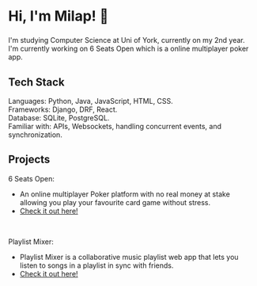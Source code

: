 <h1 align="left">Hi, I'm Milap! 👋</h1>

###

I'm studying Computer Science at Uni of York, currently on my 2nd year.
<br>I'm currently working on 6 Seats Open which is a online multiplayer poker app.

###


###

<p align="left">
  <h2 align="left">Tech Stack</h2>
  Languages: Python, Java, JavaScript, HTML, CSS.
  <br>Frameworks: Django, DRF, React.
  <br>Database: SQLite, PostgreSQL.
  <br>Familiar with: APIs, Websockets, handling concurrent events, and synchronization.  

  <h2 align="left">Projects</h2>
  6 Seats Open:
  
  - An online multiplayer Poker platform with no real money at stake allowing you play your favourite card game without stress.
  - [Check it out here!](https://github.com/milapk/6-Seats-Open)

  <br>

  Playlist Mixer:

  - Playlist Mixer is a collaborative music playlist web app that lets you listen to songs in a playlist in sync with friends.
  - [Check it out here!](https://github.com/milapk/Playlist-Mixer)

